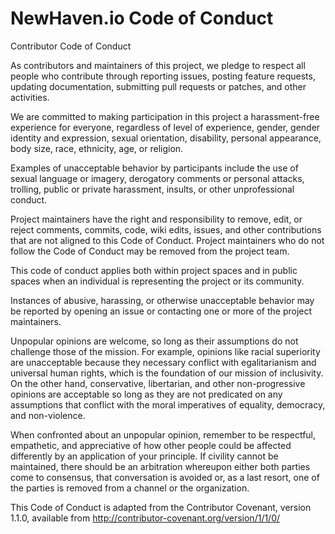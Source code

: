 # NewHaven.io Code of Conduct
Contributor Code of Conduct

As contributors and maintainers of this project, we pledge to respect all people who contribute through reporting issues, posting feature requests, updating documentation, submitting pull requests or patches, and other activities.

We are committed to making participation in this project a harassment-free experience for everyone, regardless of level of experience, gender, gender identity and expression, sexual orientation, disability, personal appearance, body size, race, ethnicity, age, or religion.

Examples of unacceptable behavior by participants include the use of sexual language or imagery, derogatory comments or personal attacks, trolling, public or private harassment, insults, or other unprofessional conduct.

Project maintainers have the right and responsibility to remove, edit, or reject comments, commits, code, wiki edits, issues, and other contributions that are not aligned to this Code of Conduct. Project maintainers who do not follow the Code of Conduct may be removed from the project team.

This code of conduct applies both within project spaces and in public spaces when an individual is representing the project or its community.

Instances of abusive, harassing, or otherwise unacceptable behavior may be reported by opening an issue or contacting one or more of the project maintainers.

Unpopular opinions are welcome, so long as their assumptions do not challenge those of the mission.  For example, opinions like racial superiority are unacceptable because they necessary conflict with egalitarianism and universal human rights, which is the foundation of our mission of inclusivity.  On the other hand, conservative, libertarian, and other non-progressive opinions are acceptable so long as they are not predicated on any assumptions that conflict with the moral imperatives of equality, democracy, and non-violence.

When confronted about an unpopular opinion, remember to be respectful, empathetic, and appreciative of how other people could be affected differently by an application of your principle.  If civility cannot be maintained, there should be an arbitration whereupon either both parties come to consensus, that conversation is avoided or, as a last resort, one of the parties is removed from a channel or the organization.

This Code of Conduct is adapted from the Contributor Covenant, version 1.1.0, available from http://contributor-covenant.org/version/1/1/0/
